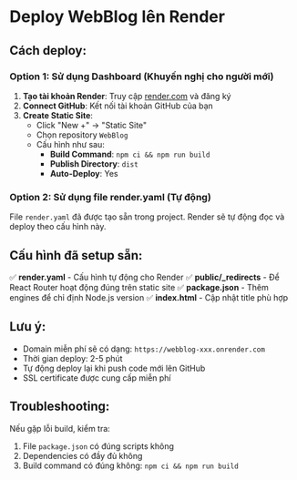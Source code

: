 # Deploy WebBlog lên Render

## Cách deploy:

### Option 1: Sử dụng Dashboard (Khuyến nghị cho người mới)

1. **Tạo tài khoản Render**: Truy cập [render.com](https://render.com) và đăng ký
2. **Connect GitHub**: Kết nối tài khoản GitHub của bạn
3. **Create Static Site**: 
   - Click "New +" → "Static Site"
   - Chọn repository `WebBlog`
   - Cấu hình như sau:
     - **Build Command**: `npm ci && npm run build`
     - **Publish Directory**: `dist`
     - **Auto-Deploy**: Yes

### Option 2: Sử dụng file render.yaml (Tự động)

File `render.yaml` đã được tạo sẵn trong project. Render sẽ tự động đọc và deploy theo cấu hình này.

## Cấu hình đã setup sẵn:

✅ **render.yaml** - Cấu hình tự động cho Render
✅ **public/_redirects** - Để React Router hoạt động đúng trên static site
✅ **package.json** - Thêm engines để chỉ định Node.js version
✅ **index.html** - Cập nhật title phù hợp

## Lưu ý:

- Domain miễn phí sẽ có dạng: `https://webblog-xxx.onrender.com`
- Thời gian deploy: 2-5 phút
- Tự động deploy lại khi push code mới lên GitHub
- SSL certificate được cung cấp miễn phí

## Troubleshooting:

Nếu gặp lỗi build, kiểm tra:
1. File `package.json` có đúng scripts không
2. Dependencies có đầy đủ không
3. Build command có đúng không: `npm ci && npm run build`
